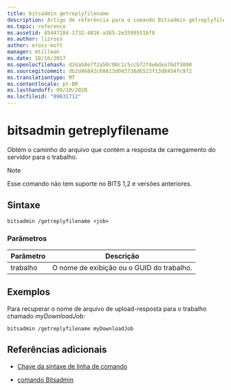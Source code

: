 ```yaml
---
title: bitsadmin getreplyfilename
description: Artigo de referência para o comando Bitsadmin getreplyfilename, que obtém o caminho do arquivo que contém a resposta de upload do servidor para o trabalho.
ms.topic: reference
ms.assetid: 85447184-1732-4816-a365-2e3599551bf8
ms.author: lizross
author: eross-msft
manager: mtillman
ms.date: 10/16/2017
ms.openlocfilehash: d3dab8e7f2a50c00c1c5ccb72f4e6dea76df3090
ms.sourcegitcommit: db2d46842c68813d043738d6523f13d8454fc972
ms.translationtype: MT
ms.contentlocale: pt-BR
ms.lasthandoff: 09/10/2020
ms.locfileid: "89631712"
---
```

# <a name="bitsadmin-getreplyfilename"></a>bitsadmin getreplyfilename

Obtém o caminho do arquivo que contém a resposta de carregamento do servidor para o trabalho.

> [!NOTE]
> Esse comando não tem suporte no BITS 1,2 e versões anteriores.

## <a name="syntax"></a>Sintaxe

```
bitsadmin /getreplyfilename <job>
```

### <a name="parameters"></a>Parâmetros

| Parâmetro | Descrição |
| -------------- | -------------- |
| trabalho | O nome de exibição ou o GUID do trabalho. |

## <a name="examples"></a>Exemplos

Para recuperar o nome de arquivo de upload-resposta para o trabalho chamado *myDownloadJob*:

```
bitsadmin /getreplyfilename myDownloadJob
```

## <a name="additional-references"></a>Referências adicionais

- [Chave da sintaxe de linha de comando](command-line-syntax-key.md)

- [comando Bitsadmin](bitsadmin.md)
